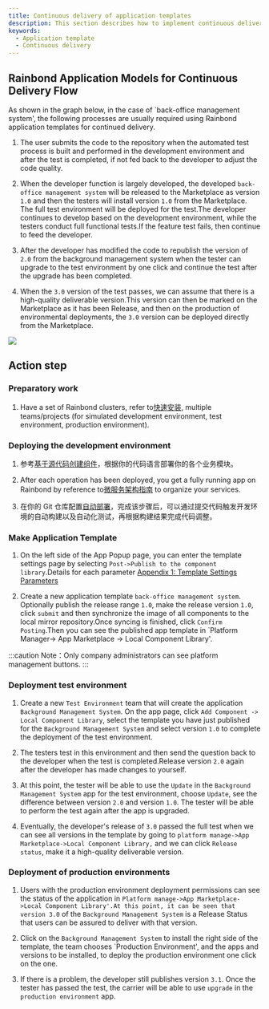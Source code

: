 ```yaml
---
title: Continuous delivery of application templates
description: This section describes how to implement continuous delivery of application templates on Rainbond
keywords:
  - Application template
  - Continuous delivery
---
```


## Rainbond Application Models for Continuous Delivery Flow

As shown in the graph below, in the case of \`back-office management system', the following processes are usually required using Rainbond application templates for continued delivery.

1. The user submits the code to the repository when the automated test process is built and performed in the development environment and after the test is completed, if not fed back to the developer to adjust the code quality.

2. When the developer function is largely developed, the developed `back-office management system` will be released to the Marketplace as version `1.0` and then the testers will install version `1.0` from the Marketplace. The full test environment will be deployed for the test.The developer continues to develop based on the development environment, while the testers conduct full functional tests.If the feature test fails, then continue to feed the developer.

3. After the developer has modified the code to republish the version of `2.0` from the background management system when the tester can upgrade to the test environment by one click and continue the test after the upgrade has been completed.

4. When the `3.0` version of the test passes, we can assume that there is a high-quality deliverable version.This version can then be marked on the Marketplace as it has been Release, and then on the production of environmental deployments, the `3.0` version can be deployed directly from the Marketplace.

<!-- ![ram-delivery](https://static.goodrain.com/docs/5.10/delivery/ram-delivery.jpg) -->

![](https://static.goodrain.com/docs/5.11/delivery/continuous/source-code/template-delivery.png)

## Action step

### Preparatory work

1. Have a set of Rainbond clusters, refer to[快速安装](/docs/quick-start/quick-install), multiple teams/projects (for simulated development environment, test environment, production environment).

### Deploying the development environment

1. 参考[基于源代码创建组件](../../how-to-guides/app-deploy/source-code/springboot.md)，根据你的代码语言部署你的各个业务模块。

2. After each operation has been deployed, you get a fully running app on Rainbond by reference to[微服务架构指南](/docs/microservice/overview) to organize your services.

3. 在你的 Git 仓库配置[自动部署](/docs/how-to-guides/app-deploy/gitops.md)，完成该步骤后，可以通过提交代码触发开发环境的自动构建以及自动化测试，再根据构建结果完成代码调整。

### Make Application Template

1. On the left side of the App Popup page, you can enter the template settings page by selecting `Post->Publish to the component library`.Details for each parameter [Appendix 1: Template Settings Parameters](/docs/delivery/app-model-parameters)

2. Create a new application template `back-office management system`. Optionally publish the release range `1.0`, make the release version `1.0`, click `submit` and then synchronize the image of all components to the local mirror repository.Once syncing is finished, click `Confirm Posting`.Then you can see the published app template in \`Platform Manager-> App Marketplace -> Local Component Library'.

:::caution
Note：Only company administrators can see platform management buttons.
:::

###

### Deployment test environment

1. Create a new `Test Environment` team that will create the application `Background Management System`. On the app page, click `Add Component -> Local Component Library`, select the template you have just published for the `Background Management System` and select version `1.0` to complete the deployment of the test environment.

2. The testers test in this environment and then send the question back to the developer when the test is completed.Release version `2.0` again after the developer has made changes to yourself.

3. At this point, the tester will be able to use the `Update` in the `Background Management System` app for the test environment, choose `Update`, see the difference between version `2.0` and version `1.0`. The tester will be able to perform the test again after the app is upgraded.

4. Eventually, the developer's release of `3.0` passed the full test when we can see all versions in the template by going to `platform manage->App Marketplace->Local Component Library,` and we can click `Release status`, make it a high-quality deliverable version.

### Deployment of production environments

1. Users with the production environment deployment permissions can see the status of the application in `Platform manage->App Marketplace->Local Component Library'.At this point, it can be seen that version 3.0` of the `Background Management System` is a Release Status that users can be assured to deliver with that version.

2. Click on the `Background Management System` to install the right side of the template, the team chooses \`Production Environment', and the apps and versions to be installed, to deploy the production environment one click on the one.

3. If there is a problem, the developer still publishes version `3.1`. Once the tester has passed the test, the carrier will be able to use `upgrade` in the `production environment` app.


